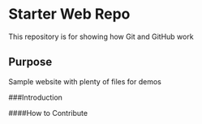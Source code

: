 # Starter Web Repo

This repository is for showing how Git and GitHub work

## Purpose

Sample website with plenty of files for demos

###Introduction

####How to Contribute
